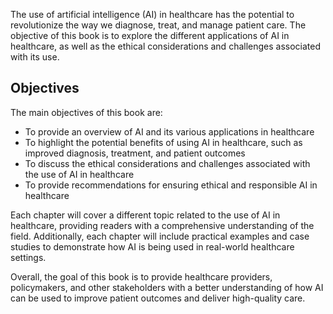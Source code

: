 
The use of artificial intelligence (AI) in healthcare has the potential to revolutionize the way we diagnose, treat, and manage patient care. The objective of this book is to explore the different applications of AI in healthcare, as well as the ethical considerations and challenges associated with its use.

Objectives
----------

The main objectives of this book are:

* To provide an overview of AI and its various applications in healthcare
* To highlight the potential benefits of using AI in healthcare, such as improved diagnosis, treatment, and patient outcomes
* To discuss the ethical considerations and challenges associated with the use of AI in healthcare
* To provide recommendations for ensuring ethical and responsible AI in healthcare

Each chapter will cover a different topic related to the use of AI in healthcare, providing readers with a comprehensive understanding of the field. Additionally, each chapter will include practical examples and case studies to demonstrate how AI is being used in real-world healthcare settings.

Overall, the goal of this book is to provide healthcare providers, policymakers, and other stakeholders with a better understanding of how AI can be used to improve patient outcomes and deliver high-quality care.
